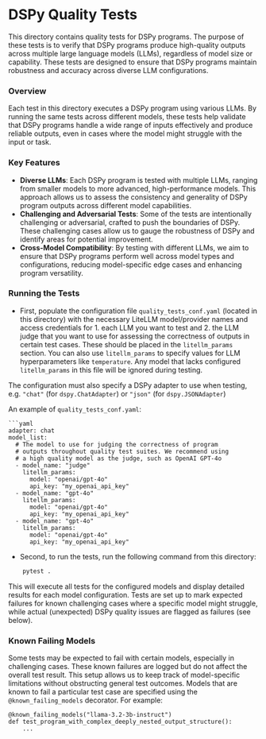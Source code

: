 # DSPy Quality Tests

This directory contains quality tests for DSPy programs. The purpose of these tests is to verify that DSPy programs produce high-quality outputs across multiple large language models (LLMs), regardless of model size or capability. These tests are designed to ensure that DSPy programs maintain robustness and accuracy across diverse LLM configurations.

### Overview

Each test in this directory executes a DSPy program using various LLMs. By running the same tests across different models, these tests help validate that DSPy programs handle a wide range of inputs effectively and produce reliable outputs, even in cases where the model might struggle with the input or task.

### Key Features

- **Diverse LLMs**: Each DSPy program is tested with multiple LLMs, ranging from smaller models to more advanced, high-performance models. This approach allows us to assess the consistency and generality of DSPy program outputs across different model capabilities.
- **Challenging and Adversarial Tests**: Some of the tests are intentionally challenging or adversarial, crafted to push the boundaries of DSPy. These challenging cases allow us to gauge the robustness of DSPy and identify areas for potential improvement.
- **Cross-Model Compatibility**: By testing with different LLMs, we aim to ensure that DSPy programs perform well across model types and configurations, reducing model-specific edge cases and enhancing program versatility.

### Running the Tests

- First, populate the configuration file `quality_tests_conf.yaml` (located in this directory) with the necessary LiteLLM model/provider names and access credentials for 1. each LLM you want to test and 2. the LLM judge that you want to use for assessing the correctness of outputs in certain test cases. These should be placed in the `litellm_params` section. You can also use `litellm_params` to specify values for LLM hyperparameters like `temperature`. Any model that lacks configured `litellm_params` in this file will be ignored during testing.

The configuration must also specify a DSPy adapter to use when testing, e.g. `"chat"` (for `dspy.ChatAdapter`) or `"json"` (for `dspy.JSONAdapter`)

An example of `quality_tests_conf.yaml`:

    ```yaml
    adapter: chat
    model_list:
      # The model to use for judging the correctness of program
      # outputs throughout quality test suites. We recommend using
      # a high quality model as the judge, such as OpenAI GPT-4o
      - model_name: "judge"
        litellm_params:
          model: "openai/gpt-4o"
          api_key: "my_openai_api_key"
      - model_name: "gpt-4o"
        litellm_params:
          model: "openai/gpt-4o"
          api_key: "my_openai_api_key"
      - model_name: "gpt-4o"
        litellm_params:
          model: "openai/gpt-4o"
          api_key: "my_openai_api_key"

- Second, to run the tests, run the following command from this directory:

```bash
    pytest .
```

This will execute all tests for the configured models and display detailed results for each model configuration. Tests are set up to mark expected failures for known challenging cases where a specific model might struggle, while actual (unexpected) DSPy quality issues are flagged as failures (see below).

### Known Failing Models

Some tests may be expected to fail with certain models, especially in challenging cases. These known failures are logged but do not affect the overall test result. This setup allows us to keep track of model-specific limitations without obstructing general test outcomes. Models that are known to fail a particular test case are specified using the `@known_failing_models` decorator. For example:

```
@known_failing_models("llama-3.2-3b-instruct")
def test_program_with_complex_deeply_nested_output_structure():
    ...
```

